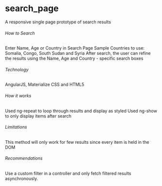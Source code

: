 # search_page #
A responsive single page prototype of search results

###### How to Search
Enter Name, Age or Country in Search Page
Sample Countries to use: Somalia, Congo, South Sudan and Syria
After search, the user can refine the results using the Name, Age and Country - specific search boxes

###### Technology
AngularJS, Materialize CSS and HTML5

###### How it works
Used ng-repeat to loop through results and display as styled
Used ng-show to only display items after search

###### Limitations
This method will only work for few results since every item is held in the DOM

###### Recommendations
Use a custom filter in a controller and only fetch filtered results asynchronously.

